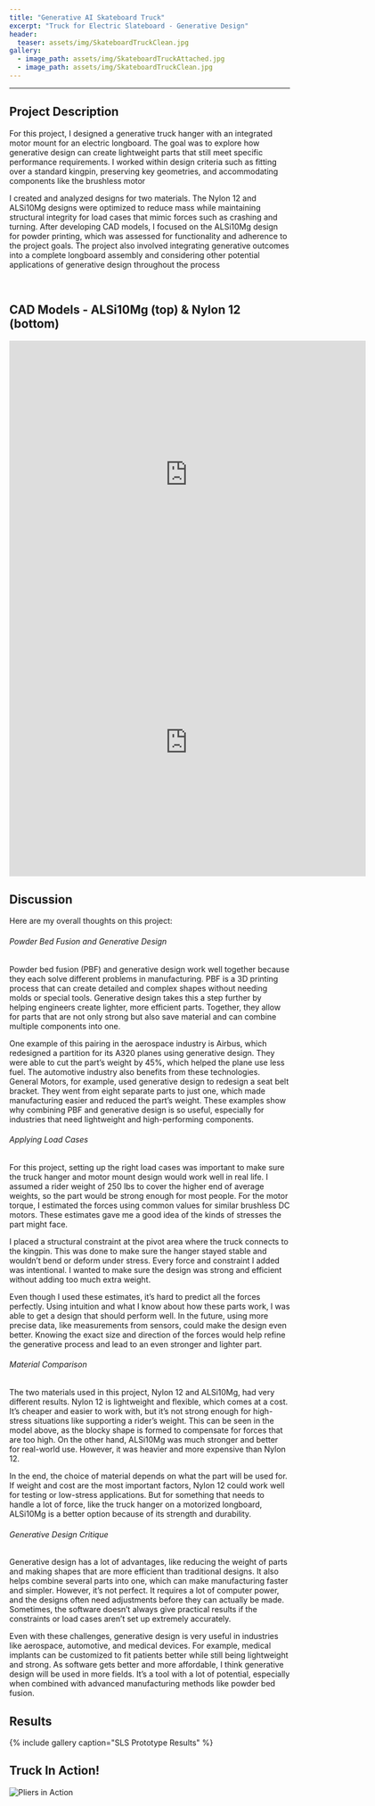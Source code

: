 ```yaml
---
title: "Generative AI Skateboard Truck"
excerpt: "Truck for Electric Slateboard - Generative Design"
header:
  teaser: assets/img/SkateboardTruckClean.jpg
gallery:
  - image_path: assets/img/SkateboardTruckAttached.jpg
  - image_path: assets/img/SkateboardTruckClean.jpg
---
```

---

## Project Description

For this project, I designed a generative truck hanger with an integrated motor mount for an electric longboard. The goal was to explore how generative design can create lightweight parts that still meet specific performance requirements. I worked within design criteria such as fitting over a standard kingpin, preserving key geometries, and accommodating components like the brushless motor
<br>

I created and analyzed designs for two materials. The Nylon 12 and ALSi10Mg designs were optimized to reduce mass while maintaining structural integrity for load cases that mimic forces such as crashing and turning. After developing CAD models, I focused on the ALSi10Mg design for powder printing, which was assessed for functionality and adherence to the project goals. The project also involved integrating generative outcomes into a complete longboard assembly and considering other potential applications of generative design throughout the process


<br>

## CAD Models - ALSi10Mg (top) & Nylon 12 (bottom)

<iframe src="https://vanderbilt643.autodesk360.com/shares/public/SH286ddQT78850c0d8a40133ff9233616be3?mode=embed" width="640" height="480" allowfullscreen="true" webkitallowfullscreen="true" mozallowfullscreen="true"  frameborder="0"></iframe>

<iframe src="https://vanderbilt643.autodesk360.com/shares/public/SH286ddQT78850c0d8a4b4b935981c3bc974?mode=embed" width="640" height="480" allowfullscreen="true" webkitallowfullscreen="true" mozallowfullscreen="true"  frameborder="0"></iframe>

<br>

## Discussion

Here are my overall thoughts on this project:

###### Powder Bed Fusion and Generative Design

Powder bed fusion (PBF) and generative design work well together because they each solve different problems in manufacturing. PBF is a 3D printing process that can create detailed and complex shapes without needing molds or special tools. Generative design takes this a step further by helping engineers create lighter, more efficient parts. Together, they allow for parts that are not only strong but also save material and can combine multiple components into one.
<br>

One example of this pairing in the aerospace industry is Airbus, which redesigned a partition for its A320 planes using generative design. They were able to cut the part’s weight by 45%, which helped the plane use less fuel. The automotive industry also benefits from these technologies. General Motors, for example, used generative design to redesign a seat belt bracket. They went from eight separate parts to just one, which made manufacturing easier and reduced the part’s weight. These examples show why combining PBF and generative design is so useful, especially for industries that need lightweight and high-performing components.

###### Applying Load Cases
For this project, setting up the right load cases was important to make sure the truck hanger and motor mount design would work well in real life. I assumed a rider weight of 250 lbs to cover the higher end of average weights, so the part would be strong enough for most people. For the motor torque, I estimated the forces using common values for similar brushless DC motors. These estimates gave me a good idea of the kinds of stresses the part might face.
<br>

I placed a structural constraint at the pivot area where the truck connects to the kingpin. This was done to make sure the hanger stayed stable and wouldn’t bend or deform under stress. Every force and constraint I added was intentional. I wanted to make sure the design was strong and efficient without adding too much extra weight.
<br>

Even though I used these estimates, it’s hard to predict all the forces perfectly. Using intuition and what I know about how these parts work, I was able to get a design that should perform well. In the future, using more precise data, like measurements from sensors, could make the design even better. Knowing the exact size and direction of the forces would help refine the generative process and lead to an even stronger and lighter part.

###### Material Comparison
The two materials used in this project, Nylon 12 and ALSi10Mg, had very different results. Nylon 12 is lightweight and flexible, which comes at a cost. It’s cheaper and easier to work with, but it’s not strong enough for high-stress situations like supporting a rider’s weight. This can be seen in the model above, as the blocky shape is formed to compensate for forces that are too high. On the other hand, ALSi10Mg was much stronger and better for real-world use. However, it was heavier and more expensive than Nylon 12.
<br>

In the end, the choice of material depends on what the part will be used for. If weight and cost are the most important factors, Nylon 12 could work well for testing or low-stress applications. But for something that needs to handle a lot of force, like the truck hanger on a motorized longboard, ALSi10Mg is a better option because of its strength and durability.

###### Generative Design Critique
Generative design has a lot of advantages, like reducing the weight of parts and making shapes that are more efficient than traditional designs. It also helps combine several parts into one, which can make manufacturing faster and simpler. However, it’s not perfect. It requires a lot of computer power, and the designs often need adjustments before they can actually be made. Sometimes, the software doesn’t always give practical results if the constraints or load cases aren’t set up extremely accurately.
<br>

Even with these challenges, generative design is very useful in industries like aerospace, automotive, and medical devices. For example, medical implants can be customized to fit patients better while still being lightweight and strong. As software gets better and more affordable, I think generative design will be used in more fields. It’s a tool with a lot of potential, especially when combined with advanced manufacturing methods like powder bed fusion.


## Results

{% include gallery caption="SLS Prototype Results" %}


## Truck In Action!

![Pliers in Action](/assets/img/SkateboardTruckClip.gif)


